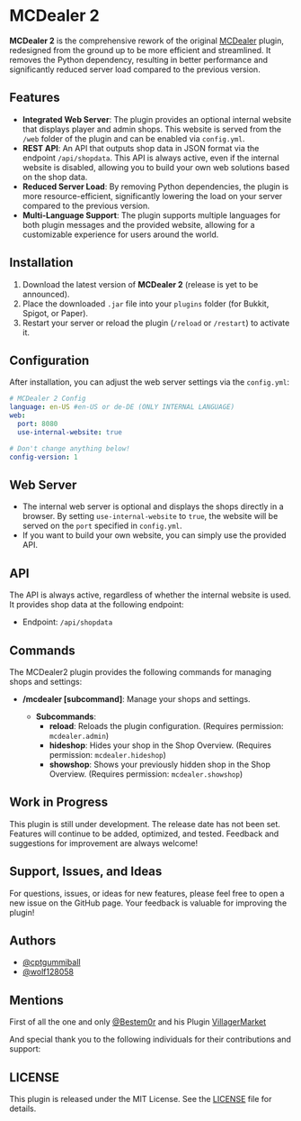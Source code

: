 
# MCDealer 2

**MCDealer 2** is the comprehensive rework of the original [MCDealer](https://github.com/CptGummiball/MC-Dealer) plugin, redesigned from the ground up to be more efficient and streamlined. It removes the Python dependency, resulting in better performance and significantly reduced server load compared to the previous version.


## Features

- **Integrated Web Server**: The plugin provides an optional internal website that displays player and admin shops. This website is served from the `/web` folder of the plugin and can be enabled via `config.yml`.
- **REST API**: An API that outputs shop data in JSON format via the endpoint `/api/shopdata`. This API is always active, even if the internal website is disabled, allowing you to build your own web solutions based on the shop data.
- **Reduced Server Load**: By removing Python dependencies, the plugin is more resource-efficient, significantly lowering the load on your server compared to the previous version.
- **Multi-Language Support**: The plugin supports multiple languages for both plugin messages and the provided website, allowing for a customizable experience for users around the world.


## Installation

1. Download the latest version of **MCDealer 2** (release is yet to be announced).
2. Place the downloaded `.jar` file into your `plugins` folder (for Bukkit, Spigot, or Paper).
3. Restart your server or reload the plugin (`/reload` or `/restart`) to activate it.

    
## Configuration
After installation, you can adjust the web server settings via the `config.yml`:
```yaml
# MCDealer 2 Config
language: en-US #en-US or de-DE (ONLY INTERNAL LANGUAGE)
web:
  port: 8080
  use-internal-website: true

# Don't change anything below!
config-version: 1
````
## Web Server
- The internal web server is optional and displays the shops directly in a browser. By setting `use-internal-website` to `true`, the website will be served on the `port` specified in `config.yml`.
- If you want to build your own website, you can simply use the provided API.
## API
The API is always active, regardless of whether the internal website is used. It provides shop data at the following endpoint:

- Endpoint: `/api/shopdata`

## Commands

The MCDealer2 plugin provides the following commands for managing shops and settings:

- **/mcdealer [subcommand]**: Manage your shops and settings.

    - **Subcommands**:
        - **reload**: Reloads the plugin configuration. (Requires permission: `mcdealer.admin`)
        - **hideshop**: Hides your shop in the Shop Overview. (Requires permission: `mcdealer.hideshop`)
        - **showshop**: Shows your previously hidden shop in the Shop Overview. (Requires permission: `mcdealer.showshop`)

## Work in Progress
This plugin is still under development. The release date has not been set. Features will continue to be added, optimized, and tested. Feedback and suggestions for improvement are always welcome!
## Support, Issues, and Ideas
For questions, issues, or ideas for new features, please feel free to open a new issue on the GitHub page. Your feedback is valuable for improving the plugin!
## Authors

- [@cptgummiball](https://www.github.com/cptgummiball)
- [@wolf128058](https://www.github.com/wolf128058)


## Mentions

First of all the one and only [@Bestem0r](https://github.com/Bestem0r) and his Plugin [VillagerMarket](https://github.com/Bestem0r/VillagerMarket)

And special thank you to the following individuals for their contributions and support:

## LICENSE
This plugin is released under the MIT License. See the [LICENSE](LICENSE) file for details.
